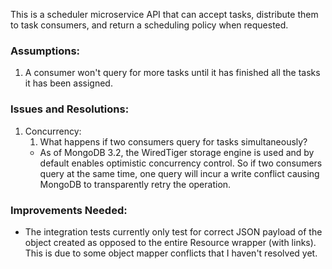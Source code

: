 This is a scheduler microservice API that can accept tasks, distribute them to task consumers, and return a scheduling policy when requested.
### Assumptions:
1. A consumer won't query for more tasks until it has finished all the tasks it has been assigned.

### Issues and Resolutions: 
1. Concurrency: 
    1. What happens if two consumers query for tasks simultaneously? 
    - As of MongoDB 3.2, the WiredTiger storage engine is used and by default enables optimistic concurrency control. So if two consumers query at the same time, one query will incur a write conflict causing MongoDB to transparently retry the operation. 
    
### Improvements Needed:
- The integration tests currently only test for correct JSON payload of the object created as opposed to the entire Resource wrapper (with links). This is due to some object mapper conflicts that I haven't resolved yet. 